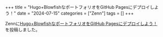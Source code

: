 +++
title = "Hugo+BlowfishなポートフォリオをGitHub Pagesにデプロイしよう！"
date = "2024-07-15"
categories = ["Zenn"]
tags = []
+++

Zennに[Hugo+BlowfishなポートフォリオをGitHub Pagesにデプロイしよう！](https://zenn.dev/jolly96k/articles/f8d0e5eb247bf0)を投稿しました。
